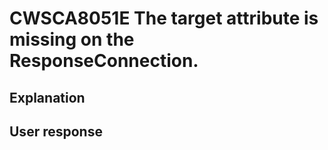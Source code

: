 # CWSCA8051E The target attribute is missing on the ResponseConnection.

## Explanation

## User response